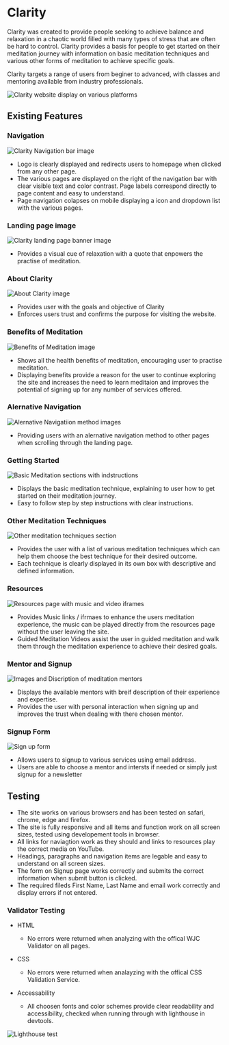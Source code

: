 # Clarity
Clarity was created to provide people seeking to achieve balance and relaxation in a chaotic world filled with many types of stress that are often be hard to control. Clarity provides a basis for people to get started on their meditation journey with information on basic meditation techniques and various other forms of meditation to achieve specific goals.

Clarity targets a range of users from beginer to advanced, with classes and mentoring available from industry professionals.  

![Clarity website display on various platforms](/assests/images/Readme-images/Clarity-responsive-layout.jpg)

## Existing Features

### Navigation

![Clarity Navigation bar image](/assests/images/Readme-images/Clarity-navigation-bar.jpg)

- Logo is clearly displayed and redirects users to homepage when clicked from any other page.
- The various pages are displayed on the right of the navigation bar with clear visible text and color contrast. Page labels correspond directly to page content and easy to understand.
- Page navigation colapses on mobile displaying a icon and dropdown list with the various pages.


### Landing page image

![Clarity landing page banner image](/assests/images/Readme-images/Landing-page-image.jpg)

- Provides a visual cue of relaxation with a quote that enpowers the practise of meditation.


### About Clarity

![About Clarity image](/assests/images/Readme-images/About-Clarity.jpg)

- Provides user with the goals and objective of Clarity
- Enforces users trust and confirms the purpose for visiting the website.


### Benefits of Meditation

![Benefits of Meditation image](/assests/images/Readme-images/Meditation-benefits.jpg)

- Shows all the health benefits of meditation, encouraging user to practise meditation.
- Displaying benefits provide a reason for the user to continue exploring the site and increases the need to learn meditaion and improves the potential of signing up for any number of services offered.


### Alernative Navigation

![Alernative Navigatiion method images](/assests/images/Readme-images/Addtional-page-navigation.jpg)

- Providing users with an alernative navigation method to other pages when scrolling through the landing page.


### Getting Started

![Basic Meditation sections with indstructions](/assests/images/Readme-images/Getting-started.jpg)

- Displays the basic meditation technique, explaining to user how to get started on their meditation journey.
- Easy to follow step by step instructions with clear instructions.


### Other Meditation Techniques

![Other meditation techniques section](/assests/images/Readme-images/Other-techniques.jpg)

- Provides the user with a list of various meditation techniques which can help them choose the best technique for their desired outcome.
- Each technique is clearly displayed in its own box with descriptive and defined information.


### Resources

![Resources page with music and video iframes](/assests/images/Readme-images/Resources-page.jpg)

- Provides Music links / ifrmaes to enhance the users meditation experience, the music can be played directly from the resources page without the user leaving the site.
- Guided Meditation Videos assist the user in guided meditation and walk them through the meditation experience to achieve their desired goals.


### Mentor and Signup

![Images and Discription of meditation mentors](/assests/images/Readme-images/Mentors.jpg)

- Displays the available mentors with breif description of their experience and expertise.
- Provides the user with personal interaction when signing up and improves the trust when dealing with there chosen mentor.


### Signup Form

![Sign up form](/assests/images/Readme-images/Signup-form.jpg)

- Allows users to signup to various services using email address.
- Users are able to choose a mentor and intersts if needed or simply just signup for a newsletter


## Testing

- The site works on various browsers and has been tested on safari, chrome, edge and firefox.
- The site is fully responsive and all items and function work on all screen sizes, tested using developement tools in browser.
- All links for naviagtion work as they should and links to resources play the correct media on YouTube.
- Headings, paragraphs and navigation items are legable and easy to understand on all screen sizes.
- The form on Signup page works correctly and submits the correct information when submit button is clicked. 
- The required fileds First Name, Last Name and email work correctly and display errors if not entered.

### Validator Testing

- HTML
    - No errors were returned when analyzing with the offical WJC Validator on all pages.

- CSS
    - No errors were returned when analayzing with the offical CSS Validation Service.

- Accessability
    - All choosen fonts and color schemes provide clear readability and accessibility, checked when running through with lighthouse in devtools.

![Lighthouse test](/assests/images/Readme-images/lighthouse-test-homepage.jpg)



